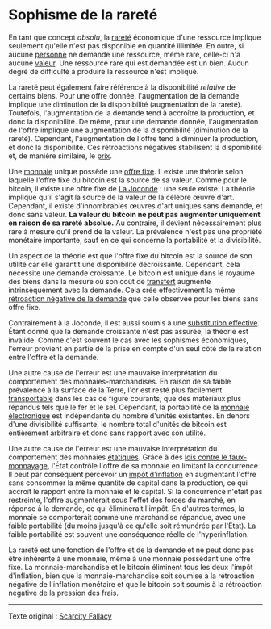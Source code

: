 Sophisme de la rareté
=====================

En tant que concept *absolu*, la [rareté](https://fr.wikipedia.org/wiki/Raret%C3%A9) économique d'une ressource implique seulement qu'elle n'est pas disponible en quantité illimitée. En outre, si aucune [personne](ch101-glossary.md#personne) ne demande une ressource, même rare, celle-ci n'a aucune [valeur](ch101-glossary.md#valeur). Une ressource rare qui est demandée est un bien. Aucun degré de difficulté à produire la ressource n'est impliqué.

La rareté peut également faire référence à la disponibilité *relative* de certains biens. Pour une offre donnée, l'augmentation de la demande implique une diminution de la disponibilité (augmentation de la rareté). Toutefois, l'augmentation de la demande tend à accroître la production, et donc la disponibilité. De même, pour une demande donnée, l'augmentation de l'offre implique une augmentation de la disponibilité (diminution de la rareté). Cependant, l'augmentation de l'offre tend à diminuer la production, et donc la disponibilité. Ces rétroactions négatives stabilisent la disponibilité et, de manière similaire, le [prix](ch101-glossary.md#prix).

Une [monnaie](ch101-glossary.md#monnaie) unique possède une [offre fixe](ch013-inflation-principle.md). Il existe une théorie selon laquelle l'offre fixe du bitcoin est la source de sa valeur. Comme pour le bitcoin, il existe une offre fixe de [La Joconde](https://fr.wikipedia.org/wiki/La_Joconde) : une seule existe. La théorie implique qu'il s'agit la source de la valeur de la célèbre œuvre d'art. Cependant, il existe d'innombrables œuvres d'art uniques sans demande, et donc sans valeur. **La valeur du bitcoin ne peut pas augmenter uniquement en raison de sa rareté absolue.** Au contraire, il devient nécessairement plus rare à mesure qu'il prend de la valeur. La prévalence n'est pas une propriété monétaire importante, sauf en ce qui concerne la portabilité et la divisibilité.

Un aspect de la théorie est que l'offre fixe du bitcoin est la source de son utilité car elle garantit une disponibilité décroissante. Cependant, cela nécessite une demande croissante. Le bitcoin est unique dans le royaume des biens dans la mesure où son coût de [transfert](ch101-glossary.md#transfert) augmente intrinsèquement avec la demande. Cela crée effectivement la même [rétroaction négative de la demande](ch030-stability-property.md) que celle observée pour les biens sans offre fixe.

Contrairement à la Joconde, il est aussi soumis à une [substitution effective](ch026-substitution-principle.md). Étant donné que la demande croissante n'est pas assurée, la théorie est invalide. Comme c'est souvent le cas avec les sophismes économiques, l'erreur provient en partie de la prise en compte d'un seul côté de la relation entre l'offre et la demande.

Une autre cause de l'erreur est une mauvaise interprétation du comportement des monnaies-marchandises. En raison de sa faible prévalence à la surface de la Terre, l'or est resté plus facilement [transportable](https://en.m.wikipedia.org/wiki/Money#Properties) dans les cas de figure courants, que des matériaux plus répandus tels que le fer et le sel. Cependant, la portabilité de la [monnaie électronique](ch005-money-taxonomy.md) est indépendante du nombre d'unités existantes. En dehors d'une divisibilité suffisante, le nombre total d'unités de bitcoin est entièrement arbitraire et donc sans rapport avec son utilité.

Une autre cause de l'erreur est une mauvaise interprétation du comportement des monnaies [étatiques](ch101-glossary.md#état). Grâce à des [lois contre le faux-monnayage](https://fr.wikipedia.org/wiki/Faux-monnayage), l'État contrôle l'offre de sa monnaie en limitant la concurrence. Il peut par conséquent percevoir un [impôt d'inflation](https://fr.wikipedia.org/wiki/Seigneuriage) en augmentant l'offre sans consommer la même quantité de capital dans la production, ce qui accroît le rapport entre la monnaie et le capital. Si la concurrence n'était pas restreinte, l'offre augmenterait sous l'effet des forces du marché, en réponse à la demande, ce qui éliminerait l'impôt. En d'autres termes, la monnaie se comporterait comme une marchandise répandue, avec une faible portabilité (du moins jusqu'à ce qu'elle soit rémunérée par l'État). La faible portabilité est souvent une conséquence réelle de l'hyperinflation.

La rareté est une fonction de l'offre et de la demande et ne peut donc pas être inhérente à une monnaie, même à une monnaie possédant une offre fixe. La monnaie-marchandise et le bitcoin éliminent tous les deux l'impôt d'inflation, bien que la monnaie-marchandise soit soumise à la rétroaction négative de l'inflation monétaire et que le bitcoin soit soumis à la rétroaction négative de la pression des frais.

---

Texte original : [Scarcity Fallacy](https://github.com/libbitcoin/libbitcoin-system/wiki/Scarcity-Fallacy)
